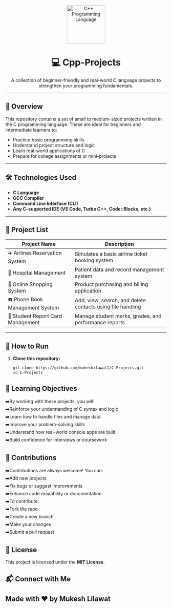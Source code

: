 <!-- Logo / Banner Section -->
<p align="center">
  <a href="https://en.wikipedia.org/wiki/C%2B%2B" target="_blank" rel="noopener noreferrer">
    <img src="https://upload.wikimedia.org/wikipedia/commons/1/18/ISO_C%2B%2B_Logo.svg" alt="C++ Programming Language" width="120" height="120">
  </a>
</p>



<h1 align="center">💻 Cpp-Projects</h1>
<p align="center">
  A collection of beginner-friendly and real-world C language projects to strengthen your programming fundamentals.
</p>

---

## 🧠 Overview

This repository contains a set of small to medium-sized projects written in the C programming language. These are ideal for beginners and intermediate learners to:

- Practice basic programming skills
- Understand project structure and logic
- Learn real-world applications of C
- Prepare for college assignments or mini-projects

---

## 🛠 Technologies Used

- **C Language**
- **GCC Compiler**
- **Command Line Interface (CLI)**
- **Any C-supported IDE (VS Code, Turbo C++, Code::Blocks, etc.)**

---

## 📁 Project List

| Project Name                         | Description                                                  |
|--------------------------------------|--------------------------------------------------------------|
| ✈️ Airlines Reservation System       | Simulates a basic airline ticket booking system              |
| 🏥 Hospital Management               | Patient data and record management system                    |
| 🛒 Online Shopping System            | Product purchasing and billing application                   |
| ☎️ Phone Book Management System     | Add, view, search, and delete contacts using file handling   |
| 🧾 Student Report Card Management   | Manage student marks, grades, and performance reports        |

---

## 🚀 How to Run

1. **Clone this repository:**
   ```bash
   git clone https://github.com/mukeshilawat1/C-Projects.git
   cd C-Projects

 ##  🎯 Learning Objectives
➡️By working with these projects, you will:
<br/>
➡️Reinforce your understanding of C syntax and logic
<br/>
➡️Learn how to handle files and manage data
<br/>
➡️Improve your problem-solving skills
<br/>
➡️Understand how real-world console apps are built
<br/>
➡️Build confidence for interviews or coursework

## 🙌 Contributions
➡️Contributions are always welcome! You can:
<br/>
➡️Add new projects
<br/>
➡️Fix bugs or suggest improvements
<br/>
➡️Enhance code readability or documentation
<br/>
➡️To contribute:
<br/>
➡️Fork the repo
<br/>
➡️Create a new branch
<br/>
➡️Make your changes
<br/>
➡️Submit a pull request

## 📄 License
This project is licensed under the **MIT License**.

## 📬 Connect with Me
## Made with ❤️ by Mukesh Lilawat
